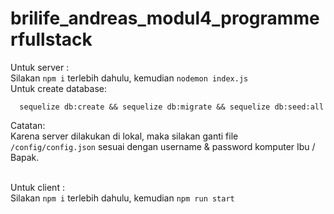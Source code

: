 # brilife_andreas_modul4_programmerfullstack

Untuk server : <br />
Silakan ``` npm i ``` terlebih dahulu, kemudian ``` nodemon index.js ```
<br />
Untuk create database: <br />
```
  sequelize db:create && sequelize db:migrate && sequelize db:seed:all
```
Catatan: <br />
Karena server dilakukan di lokal, maka silakan ganti file ```/config/config.json``` sesuai dengan username & password komputer Ibu / Bapak. <br /><br />

Untuk client : <br />
Silakan ``` npm i ``` terlebih dahulu, kemudian ``` npm run start ``` <br />
